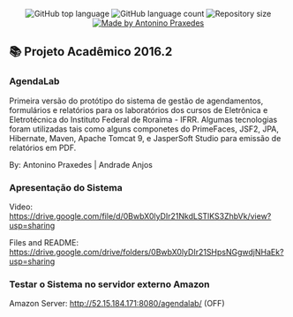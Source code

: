 <p align="center">
  <img alt="GitHub top language" src="https://img.shields.io/github/languages/top/apfjunior/agendalab">
  <img alt="GitHub language count" src="https://img.shields.io/github/languages/count/apfjunior/agendalab">
  <img alt="Repository size" src="https://img.shields.io/github/repo-size/apfjunior/agendalab">
  <a href="https://github.com/apfjunior">
    <img alt="Made by Antonino Praxedes" src="https://img.shields.io/badge/created%20by-Antonino%20Praxedes-blue">
  </a>
</p>

## :books: Projeto Acadêmico 2016.2

### AgendaLab
Primeira versão do protótipo do sistema de gestão de agendamentos, formulários e relatórios para os laboratórios dos cursos de Eletrônica e Eletrotécnica do Instituto Federal de Roraima - IFRR. Algumas tecnologias foram utilizadas tais como alguns componetes do PrimeFaces, JSF2, JPA, Hibernate, Maven, Apache Tomcat 9, e JasperSoft Studio para emissão de relatórios em PDF.

By: Antonino Praxedes | Andrade Anjos

### Apresentação do Sistema

Video: https://drive.google.com/file/d/0BwbX0lyDIr21NkdLSTlKS3ZhbVk/view?usp=sharing

Files and README: https://drive.google.com/drive/folders/0BwbX0lyDIr21SHpsNGgwdjNHaEk?usp=sharing

### Testar o Sistema no servidor externo Amazon

Amazon Server: http://52.15.184.171:8080/agendalab/ (OFF)
